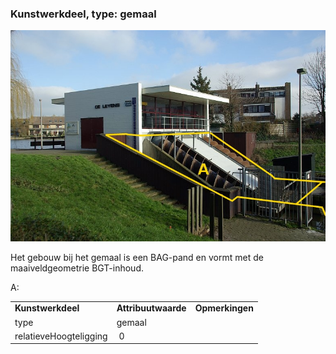 ### Kunstwerkdeel, type: gemaal

![](media/86d17d6dd8ada3710a600f665b9f312ffa2c3ab5.jpg)

Het gebouw bij het gemaal is een BAG-pand en vormt met de maaiveldgeometrie BGT-inhoud.

A:

|                        |                     |                 |
|------------------------|---------------------|-----------------|
| **Kunstwerkdeel**      | **Attribuutwaarde** | **Opmerkingen** |
| type                   | gemaal              |                 |
| relatieveHoogteligging |  0                  |                 |

